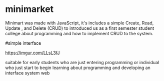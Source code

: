 # minimarket

Minimart was made with JavaScript, it's includes a simple Create, Read, Update , and Delete (CRUD) to introduced us as a first semester student college about programming and how to implement CRUD to the system.


#simple interface

https://imgur.com/LLsL3fJ

suitable for early students who are just entering programming or individual who just start to begin learning about programming and developing an interface system web

